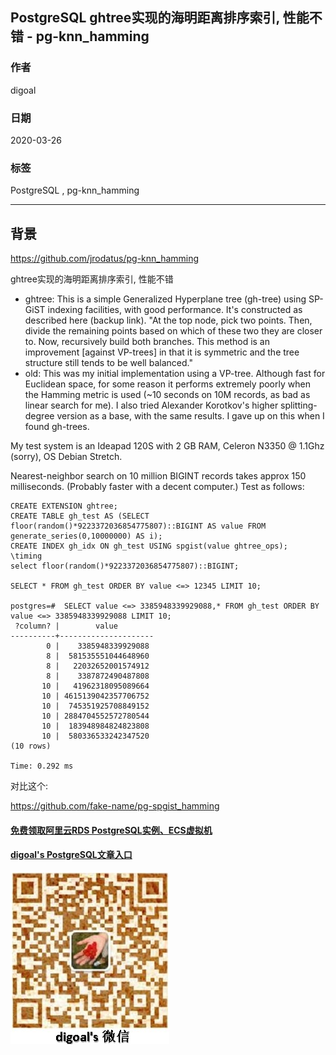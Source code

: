 ## PostgreSQL ghtree实现的海明距离排序索引, 性能不错 - pg-knn_hamming  
            
### 作者             
digoal            
            
### 日期                                        
2020-03-26             
            
### 标签                                              
PostgreSQL , pg-knn_hamming    
            
----             
            
## 背景     
https://github.com/jrodatus/pg-knn_hamming  
  
ghtree实现的海明距离排序索引, 性能不错   
  
  
- ghtree: This is a simple Generalized Hyperplane tree (gh-tree) using SP-GiST indexing facilities, with good performance. It's constructed as described here (backup link). "At the top node, pick two points. Then, divide the remaining points based on which of these two they are closer to. Now, recursively build both branches. This method is an improvement [against VP-trees] in that it is symmetric and the tree structure still tends to be well balanced."  
- old: This was my initial implementation using a VP-tree. Although fast for Euclidean space, for some reason it performs extremely poorly when the Hamming metric is used (~10 seconds on 10M records, as bad as linear search for me). I also tried Alexander Korotkov's higher splitting-degree version as a base, with the same results. I gave up on this when I found gh-trees.  
  
My test system is an Ideapad 120S with 2 GB RAM, Celeron N3350 @ 1.1Ghz (sorry), OS Debian Stretch.  
  
Nearest-neighbor search on 10 million BIGINT records takes approx 150 milliseconds. (Probably faster with a decent computer.) Test as follows:  
  
```  
CREATE EXTENSION ghtree;  
CREATE TABLE gh_test AS (SELECT floor(random()*9223372036854775807)::BIGINT AS value FROM generate_series(0,10000000) AS i);  
CREATE INDEX gh_idx ON gh_test USING spgist(value ghtree_ops);  
\timing  
select floor(random()*9223372036854775807)::BIGINT;

SELECT * FROM gh_test ORDER BY value <=> 12345 LIMIT 10;  

postgres=#  SELECT value <=> 3385948339929088,* FROM gh_test ORDER BY value <=> 3385948339929088 LIMIT 10;  
 ?column? |        value        
----------+---------------------
        0 |    3385948339929088
        8 |  581535551044648960
        8 |   22032652001574912
        8 |    3387872490487808
       10 |   41962318095089664
       10 | 4615139042357706752
       10 |  745351925708849152
       10 | 2884704552572780544
       10 |  183948984824823808
       10 |  580336533242347520
(10 rows)

Time: 0.292 ms
```  
    
对比这个:  
  
https://github.com/fake-name/pg-spgist_hamming   
  
  
#### [免费领取阿里云RDS PostgreSQL实例、ECS虚拟机](https://www.aliyun.com/database/postgresqlactivity "57258f76c37864c6e6d23383d05714ea")
  
  
#### [digoal's PostgreSQL文章入口](https://github.com/digoal/blog/blob/master/README.md "22709685feb7cab07d30f30387f0a9ae")
  
  
![digoal's weixin](../pic/digoal_weixin.jpg "f7ad92eeba24523fd47a6e1a0e691b59")
  
